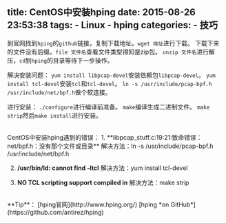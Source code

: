 title: CentOS中安装hping
date: 2015-08-26 23:53:38
tags:
	- Linux
	- hping
categories:
	- 技巧
---
到官网找到`hping`的`github`链接，复制下载地址。`wget 地址`进行下载。
下载下来的文件没有后缀，`file 文件名`查看文件类型得知是zip包。
`unzip 文件名`进行解压，`cd`到`hping`的目录等待下一步操作。<!--more-->

解决安装问题：
`yum install libpcap-devel`安装依赖包`libpcap-devel`。
`yum install tcl-devel`安装`tcl`和`tcl-devel`。
`ln -s /usr/include/pcap-bpf.h /usr/include/net/bpf.h`做个软连接。

进行安装：
`./configure`进行编译前准备。
`make`编译生成二进制文件。
`make strip`然后`make install`进行安装。

<br />
CentOS中安装hping遇到的错误：
1. **libpcap_stuff.c:19:21:致命错误：net/bpf.h：没有那个文件或目录**
解决方法：ln -s /usr/include/pcap-bpf.h /usr/include/net/bpf.h

2. **/usr/bin/ld: cannot find -ltcl**
解决方法：yum install tcl-devel

3. **NO TCL scripting support compiled in**
解决方法：make strip

<br />
**Tip**：
[hping官网](http://www.hping.org/)
[hping *on GitHub*](https://github.com/antirez/hping)